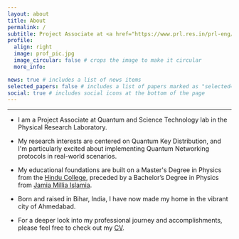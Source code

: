 ```yaml
---
layout: about
title: About
permalink: /
subtitle: Project Associate at <a href="https://www.prl.res.in/prl-eng/">PRL</a>
profile:
  align: right
  image: prof_pic.jpg
  image_circular: false # crops the image to make it circular
  more_info:

news: true # includes a list of news items
selected_papers: false # includes a list of papers marked as "selected={true}"
social: true # includes social icons at the bottom of the page
---
```


---

- I am a Project Associate at Quantum and Science Technology lab in the Physical Research Laboratory.

- My research interests are centered on Quantum Key Distribution, and I'm particularly excited about implementing Quantum Networking protocols in real-world scenarios.

- My educational foundations are built on a Master's Degree in Physics from the [Hindu College](https://hinducollege.ac.in), preceded by a Bachelor’s Degree in Physics from [Jamia Millia Islamia](https://jmi.ac.in).

- Born and raised in Bihar, India, I have now made my home in the vibrant city of Ahmedabad.

- For a deeper look into my professional journey and accomplishments, please feel free to check out my [CV](https://ssawarn.github.io/assets/pdf/resume_13_04.pdf).
